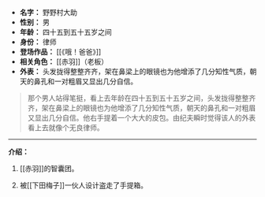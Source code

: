 
- **名字：** 野野村大助
- **性别：** 男
- **年龄：** 四十五到五十五岁之间
- **身份：** 律师
- **登场作品：** [[《哦！爸爸》]]
- **相关角色：** [[赤羽]]（老板）
- **外表：** 头发拢得整整齐齐，架在鼻梁上的眼镜也为他增添了几分知性气质，朝天的鼻孔和一对粗眉又显出几分自信。

> 那个男人站得笔挺，看上去年龄在四十五到五十五岁之间，头发拢得整整齐齐，架在鼻梁上的眼镜也为他增添了几分知性气质，朝天的鼻孔和一对粗眉又显出几分自信。他右手提着一个大大的皮包。由纪夫瞬时觉得该人的外表看上去就像个无良律师。

---

**介绍：** 

1. [[赤羽]]的智囊团。

2. 被[[下田梅子]]一伙人设计盗走了手提箱。